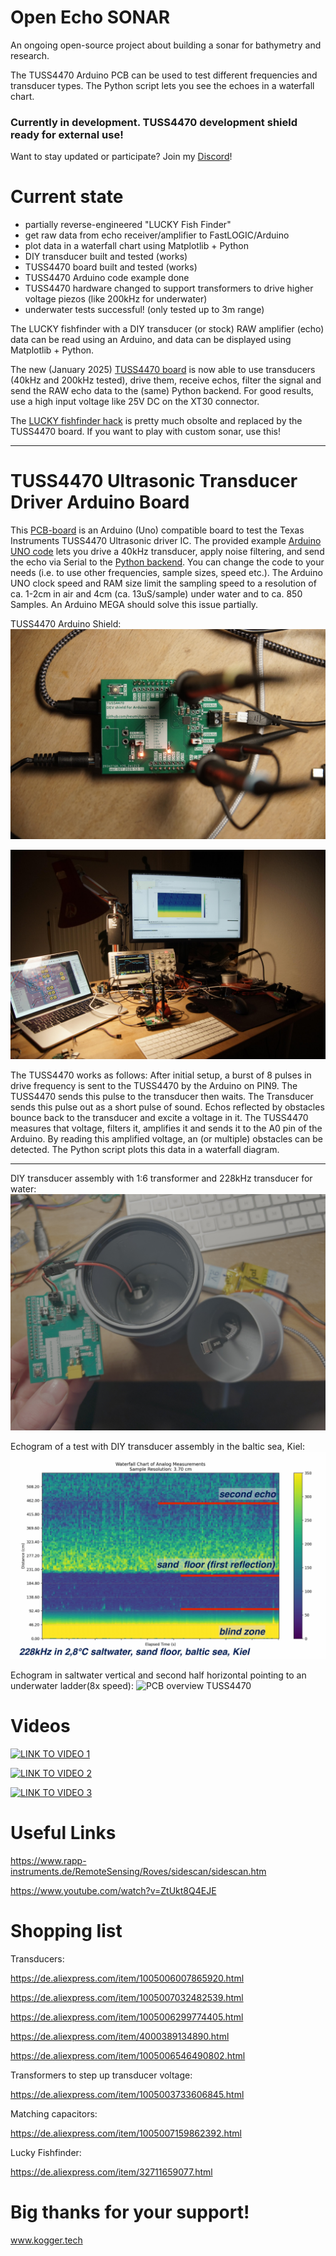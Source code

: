 # Open Echo SONAR
An ongoing open-source project about building a sonar for bathymetry and research.

The TUSS4470 Arduino PCB can be used to test different frequencies and transducer types. The Python script lets you see the echoes in a waterfall chart.

### Currently in development. TUSS4470 development shield ready for external use!

Want to stay updated or participate? Join my [Discord](https://discord.com/invite/rerCyqAcrw)!

# Current state
- partially reverse-engineered "LUCKY Fish Finder"
- get raw data from echo receiver/amplifier to FastLOGIC/Arduino
- plot data in a waterfall chart using Matplotlib + Python
- DIY transducer built and tested (works)
- TUSS4470 board built and tested (works)
- TUSS4470 Arduino code example done
- TUSS4470 hardware changed to support transformers to drive higher voltage piezos (like 200kHz for underwater)
- underwater tests successful! (only tested up to 3m range)

The LUCKY fishfinder with a DIY transducer (or stock) RAW amplifier (echo) data can be read using an Arduino, and data can be displayed using Matplotlib + Python. 

The new (January 2025) [TUSS4470 board](TUSS4470_shield_001/) is now able to use transducers (40kHz and 200kHz tested), drive them, receive echos, filter the signal and send the RAW echo data to the (same) Python backend. For good results, use a high input voltage like 25V DC on the XT30 connector.
  
  
The [LUCKY fishfinder hack](reverse_engineering/) is pretty much obsolte and replaced by the TUSS4470 board. If you want to play with custom sonar, use this!

--------
# TUSS4470 Ultrasonic Transducer Driver Arduino Board
This [PCB-board](TUSS4470_shield_001/TUSS4470_shield_hardware) is an Arduino (Uno) compatible board to test the Texas Instruments TUSS4470 Ultrasonic driver IC. The provided example [Arduino UNO code](TUSS4470_shield_001/TUSS4470_arduino/TUSS4470_shield.ino) lets you drive a 40kHz transducer, apply noise filtering, and send the echo via Serial to the [Python backend](TUSS4470_shield_001/live_waterfall_python/live_waterfall.py). You can change the code to your needs (i.e. to use other frequencies, sample sizes, speed etc.). The Arduino UNO clock speed and RAM size limit the sampling speed to a resolution of ca. 1-2cm in air and 4cm (ca. 13uS/sample) under water and to ca. 850 Samples. An Arduino MEGA should solve this issue partially.

TUSS4470 Arduino Shield:
<img alt="PCB overview TUSS4470" src="/TUSS4470_shield_002/TUSS4470_shield_hardware/images/top.jpg">

<img alt="PCB overview TUSS4470" src="/TUSS4470_shield_002/TUSS4470_shield_hardware/images/whole_setup.jpg">




The TUSS4470 works as follows:
After initial setup, a burst of 8 pulses in drive frequency is sent to the TUSS4470 by the Arduino on PIN9. The TUSS4470 sends this pulse to the transducer then waits. The Transducer sends this pulse out as a short pulse of sound. Echos reflected by obstacles bounce back to the transducer and excite a voltage in it. The TUSS4470 measures that voltage, filters it, amplifies it and sends it to the A0 pin of the Arduino. By reading this amplified voltage, an (or multiple) obstacles can be detected. The Python script plots this data in a waterfall diagram.

------

DIY transducer assembly with 1:6 transformer and 228kHz transducer for water:
<img alt="PCB overview TUSS4470" src="/documentation/images/transducer_assembly.JPG">

Echogram of a test with DIY transducer assembly in the baltic sea, Kiel:
<img alt="PCB overview TUSS4470" src="/documentation/images/baltic_test200khz.jpg">

Echogram in saltwater vertical and second half horizontal pointing to an underwater ladder(8x speed):
<img alt="PCB overview TUSS4470" src="/documentation/images/echogram_animation.gif">

# Videos
[![LINK TO VIDEO 1](https://img.youtube.com/vi/eJ8jVEQSx_Y/0.jpg)](https://www.youtube.com/watch?v=eJ8jVEQSx_Y)

[![LINK TO VIDEO 2](https://img.youtube.com/vi/Bxh3rWd5RZk/0.jpg)](https://www.youtube.com/watch?v=Bxh3rWd5RZk)

[![LINK TO VIDEO 3](https://img.youtube.com/vi/UDYWQIizN7A/0.jpg)](https://www.youtube.com/watch?v=UDYWQIizN7A)

# Useful Links
https://www.rapp-instruments.de/RemoteSensing/Roves/sidescan/sidescan.htm 

https://www.youtube.com/watch?v=ZtUkt8Q4EJE

# Shopping list
 Transducers: 
 
 https://de.aliexpress.com/item/1005006007865920.html
 
 https://de.aliexpress.com/item/1005007032482539.html
 
 https://de.aliexpress.com/item/1005006299774405.html
 
 https://de.aliexpress.com/item/4000389134890.html
 
 https://de.aliexpress.com/item/1005006546490802.html

 Transformers to step up transducer voltage:
 
 https://de.aliexpress.com/item/1005003733606845.html

 Matching capacitors:
 
 https://de.aliexpress.com/item/1005007159862392.html
 
 Lucky Fishfinder: 
 
 https://de.aliexpress.com/item/32711659077.html


 # Big thanks for your support!
 www.kogger.tech


